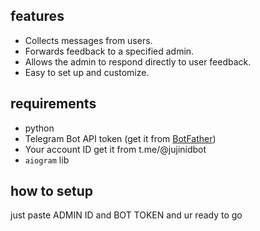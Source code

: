 ## features

- Collects messages from users.
- Forwards feedback to a specified admin.
- Allows the admin to respond directly to user feedback.
- Easy to set up and customize.

## requirements

- python
- Telegram Bot API token (get it from [BotFather](https://t.me/botfather))
- Your account ID get it from t.me/@jujinidbot
- `aiogram` lib

## how to setup
just paste ADMIN ID and BOT TOKEN and ur ready to go

